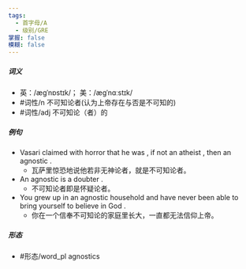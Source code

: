 ```yaml
---
tags:
  - 首字母/A
  - 级别/GRE
掌握: false
模糊: false
---
```

##### 词义
- 英：/æɡˈnɒstɪk/； 美：/æɡˈnɑːstɪk/
- #词性/n  不可知论者(认为上帝存在与否是不可知的)
- #词性/adj  不可知论（者）的
##### 例句
- Vasari claimed with horror that he was , if not an atheist , then an agnostic .
	- 瓦萨里惊恐地说他若非无神论者，就是不可知论者。
- An agnostic is a doubter .
	- 不可知论者即是怀疑论者。
- You grew up in an agnostic household and have never been able to bring yourself to believe in God .
	- 你在一个信奉不可知论的家庭里长大，一直都无法信仰上帝。
##### 形态
- #形态/word_pl agnostics
